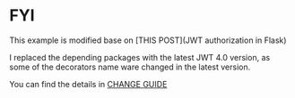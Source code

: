 # FYI

This example is modified base on [THIS POST](JWT authorization in Flask)

I replaced the depending packages with the latest JWT 4.0 version, as some of the decorators name ware changed in the latest version.

You can find the details in [CHANGE GUIDE](https://flask-jwt-extended.readthedocs.io/en/stable/v4_upgrade_guide/)